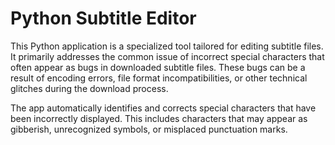 # Python Subtitle Editor
This Python application is a specialized tool tailored for editing subtitle files. It primarily addresses the common issue of incorrect special characters that often appear as bugs in downloaded subtitle files. These bugs can be a result of encoding errors, file format incompatibilities, or other technical glitches during the download process.

The app automatically identifies and corrects special characters that have been incorrectly displayed. This includes characters that may appear as gibberish, unrecognized symbols, or misplaced punctuation marks.
